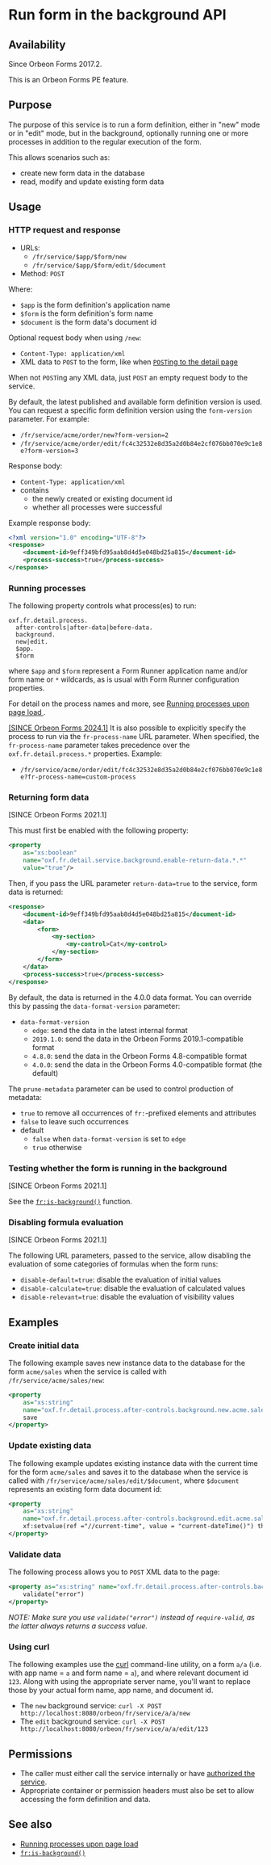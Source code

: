 # Run form in the background API

## Availability

Since Orbeon Forms 2017.2.

This is an Orbeon Forms PE feature.

## Purpose

The purpose of this service is to run a form definition, either in "new" mode or in "edit" mode, but in the background,
optionally running one or more processes in addition to the regular execution of the form.

This allows scenarios such as:

- create new form data in the database
- read, modify and update existing form data 

## Usage

### HTTP request and response

- URLs:
    - `/fr/service/$app/$form/new`
    - `/fr/service/$app/$form/edit/$document`
- Method: `POST`

Where:

- `$app` is the form definition's application name
- `$form` is the form definition's form name
- `$document` is the form data's document id

Optional request body when using `/new`:

- `Content-Type: application/xml`
- XML data to `POST` to the form, like when [`POST`ing to the detail page](/configuration/properties/form-runner-detail-page.md#initial-data-posted-to-the-new-form-page)

When not `POST`ing any XML data, just `POST` an empty request body to the service.

By default, the latest published and available form definition version is used. You can request a specific form definition version using the `form-version` parameter. For example:

- `/fr/service/acme/order/new?form-version=2`
- `/fr/service/acme/order/edit/fc4c32532e8d35a2d0b84e2cf076bb070e9c1e8e?form-version=3`

Response body:

- `Content-Type: application/xml`
- contains
    - the newly created or existing document id
    - whether all processes were successful

Example response body:

```xml
<?xml version="1.0" encoding="UTF-8"?>
<response>
    <document-id>9eff349bfd95aab8d4d5e048bd25a815</document-id>
    <process-success>true</process-success>
</response>
```

### Running processes

The following property controls what process(es) to run:

```
oxf.fr.detail.process.
  after-controls|after-data|before-data.
  background.
  new|edit.
  $app.
  $form
```

where `$app` and `$form` represent a Form Runner application name and/or form name or `*` wildcards, as is usual with Form Runner configuration properties.
    
For detail on the process names and more, see [Running processes upon page load
](../../../configuration/properties/form-runner-detail-page.md#running-processes-upon-page-load).

[\[SINCE Orbeon Forms 2024.1\]](/release-notes/orbeon-forms-2024.1.md) It is also possible to explicitly specify the process to run via the `fr-process-name` URL parameter. When specified, the `fr-process-name` parameter takes precedence over the `oxf.fr.detail.process.*` properties. Example:

- `/fr/service/acme/order/edit/fc4c32532e8d35a2d0b84e2cf076bb070e9c1e8e?fr-process-name=custom-process`

### Returning form data

[SINCE Orbeon Forms 2021.1]

This must first be enabled with the following property:

```xml
<property 
    as="xs:boolean"
    name="oxf.fr.detail.service.background.enable-return-data.*.*" 
    value="true"/>
```

Then, if you pass the URL parameter `return-data=true` to the service, form data is returned:

```xml
<response>
    <document-id>9eff349bfd95aab8d4d5e048bd25a815</document-id>
    <data>
        <form>
            <my-section>
                <my-control>Cat</my-control>
            </my-section>
        </form>
    </data>
    <process-success>true</process-success>
</response>
```

By default, the data is returned in the 4.0.0 data format. You can override this by passing the `data-format-version` parameter:

- `data-format-version`
    - `edge`: send the data in the latest internal format
    - `2019.1.0`: send the data in the Orbeon Forms 2019.1-compatible format
    - `4.8.0`: send the data in the Orbeon Forms 4.8-compatible format
    - `4.0.0`: send the data in the Orbeon Forms 4.0-compatible format (the default)

The `prune-metadata` parameter can be used to control production of metadata:

- `true` to remove all occurrences of `fr:`-prefixed elements and attributes
- `false` to leave such occurrences
- default
    - `false` when `data-format-version` is set to `edge`
    - `true` otherwise

### Testing whether the form is running in the background

[SINCE Orbeon Forms 2021.1]

See the [`fr:is-background()`](/xforms/xpath/extension-form-runner.md#fr-is-background) function.

### Disabling formula evaluation

[SINCE Orbeon Forms 2021.1]

The following URL parameters, passed to the service, allow disabling the evaluation of some categories of formulas when the form runs:

- `disable-default=true`: disable the evaluation of initial values 
- `disable-calculate=true`: disable the evaluation of calculated values
- `disable-relevant=true`: disable the evaluation of visibility values

## Examples

### Create initial data

The following example saves new instance data to the database for the form `acme/sales` when the service is called with `/fr/service/acme/sales/new`:

```xml
<property 
    as="xs:string" 
    name="oxf.fr.detail.process.after-controls.background.new.acme.sales">
    save
</property>
```

### Update existing data

The following example updates existing instance data with the current time for the form `acme/sales` and saves it to the database when the service is called with `/fr/service/acme/sales/edit/$document`, where `$document` represents an existing form data document id:

```xml
<property 
    as="xs:string" 
    name="oxf.fr.detail.process.after-controls.background.edit.acme.sales">
    xf:setvalue(ref ="//current-time", value = "current-dateTime()") then save
</property>
```

### Validate data

The following process allows you to `POST` XML data to the page:

```xml
<property as="xs:string" name="oxf.fr.detail.process.after-controls.background.new.*.*">
    validate("error")
</property>
```

*NOTE: Make sure you use `validate("error")` instead of `require-valid`, as the latter always returns a success value.* 

### Using curl

The following examples use the [curl](https://curl.haxx.se/) command-line utility, on a form `a/a` (i.e. with app name = `a` and form name = `a`), and where relevant document id `123`. Along with using the appropriate server name, you'll want to replace those by your actual form name, app name, and document id.

- The `new` background service: `curl -X POST http://localhost:8080/orbeon/fr/service/a/a/new`
- The `edit` background service: `curl -X POST http://localhost:8080/orbeon/fr/service/a/a/edit/123`

## Permissions

- The caller must either call the service internally or have [authorized the service](/xml-platform/controller/authorization-of-pages-and-services.md).
- Appropriate container or permission headers must also be set to allow accessing the form definition and data.  

## See also 

- [Running processes upon page load](/configuration/properties/form-runner-detail-page.md#running-processes-upon-page-load)
- [`fr:is-background()`](/xforms/xpath/extension-form-runner.md#fr-is-background)
